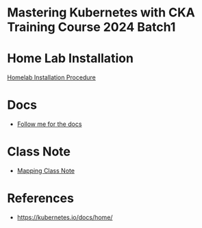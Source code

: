# Mastering Kubernetes with CKA Training Course 2024 Batch1



# Home Lab Installation 
[Homelab Installation Procedure](./install/lab-setup/READEME.md)


# Docs

- [Follow me for the docs](./docs/README.md)


# Class Note

- [Mapping Class Note](./class-mapping.md)



# References
- https://kubernetes.io/docs/home/